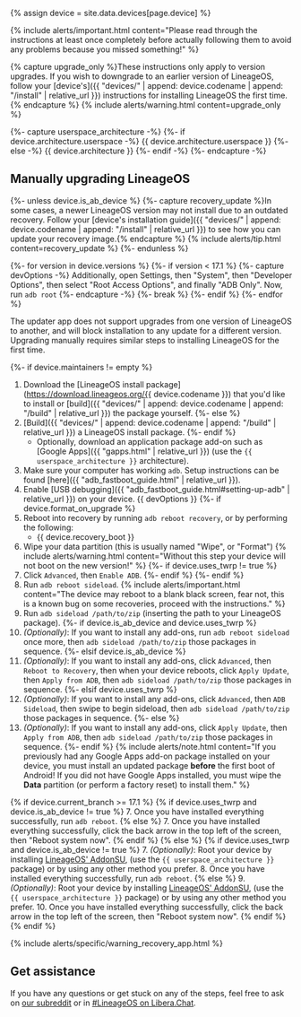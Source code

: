 {% assign device = site.data.devices[page.device] %}

{% include alerts/important.html content="Please read through the instructions at least once completely before actually following them to avoid any problems because you missed something!" %}

{% capture upgrade_only %}These instructions only apply to version upgrades. If you wish to downgrade to an earlier version of LineageOS, follow your [device's]({{ "devices/" | append: device.codename | append: "/install" | relative_url }}) instructions for installing LineageOS the first time.{% endcapture %}
{% include alerts/warning.html content=upgrade_only %}

{%- capture userspace_architecture -%}
{%- if device.architecture.userspace -%}
{{ device.architecture.userspace }}
{%- else -%}
{{ device.architecture }}
{%- endif -%}
{%- endcapture -%}

## Manually upgrading LineageOS

{%- unless device.is_ab_device %}
{%- capture recovery_update %}In some cases, a newer LineageOS version may not install due to an outdated recovery.
Follow your [device's installation guide]({{ "devices/" | append: device.codename | append: "/install" | relative_url }}) to see how you can update your recovery image.{% endcapture %}
{% include alerts/tip.html content=recovery_update %}
{%- endunless %}

{%- for version in device.versions %}
{%- if version < 17.1 %}
{%- capture devOptions -%}
Additionally, open Settings, then "System", then "Developer Options", then select "Root Access Options", and finally "ADB Only". Now, run `adb root`
{%- endcapture -%}
{%- break %}
{%- endif %}
{%- endfor %}

The updater app does not support upgrades from one version of LineageOS to another, and will block installation to any update for a different version. Upgrading manually requires similar steps to installing LineageOS for the first time.

{%- if device.maintainers != empty %}
1. Download the [LineageOS install package](https://download.lineageos.org/{{ device.codename }}) that you'd like to install or [build]({{ "devices/" | append: device.codename | append: "/build" | relative_url }}) the package yourself.
{%- else %}
1. [Build]({{ "devices/" | append: device.codename | append: "/build" | relative_url }}) a LineageOS install package.
{%- endif %}
    * Optionally, download an application package add-on such as [Google Apps]({{ "gapps.html" | relative_url }}) (use the `{{ userspace_architecture }}` architecture).
2. Make sure your computer has working `adb`. Setup instructions can be found [here]({{ "adb_fastboot_guide.html" | relative_url }}).
3. Enable [USB debugging]({{ "adb_fastboot_guide.html#setting-up-adb" | relative_url }}) on your device. {{ devOptions }}
{%- if device.format_on_upgrade %}
4. Reboot into recovery by running `adb reboot recovery`, or by performing the following:
    * {{ device.recovery_boot }}
5. Wipe your data partition (this is usually named "Wipe", or "Format")
    {% include alerts/warning.html content="Without this step your device will not boot on the new version!" %}
{%- if device.uses_twrp != true %}
6. Click `Advanced`, then `Enable ADB`.
{%- endif %}
{%- endif %}
4. Run `adb reboot sideload`.
    {% include alerts/important.html content="The device may reboot to a blank black screen, fear not, this is a known bug on some recoveries, proceed with the instructions." %}
5. Run `adb sideload /path/to/zip` (inserting the path to your LineageOS package).
{%- if device.is_ab_device and device.uses_twrp %}
6. _(Optionally)_: If you want to install any add-ons, run `adb reboot sideload` once more, then `adb sideload /path/to/zip` those packages in sequence.
{%- elsif device.is_ab_device %}
6. _(Optionally)_: If you want to install any add-ons, click `Advanced`, then `Reboot to Recovery`, then when your device reboots, click `Apply Update`, then `Apply from ADB`, then `adb sideload /path/to/zip` those packages in sequence.
{%- elsif device.uses_twrp %}
6. _(Optionally)_: If you want to install any add-ons, click `Advanced`, then `ADB Sideload`, then swipe to begin sideload, then `adb sideload /path/to/zip` those packages in sequence.
{%- else %}
6. _(Optionally)_: If you want to install any add-ons, click `Apply Update`, then `Apply from ADB`, then `adb sideload /path/to/zip` those packages in sequence.
{%- endif %}
    {% include alerts/note.html content="If you previously had any Google Apps add-on package installed on your device, you must install an updated package **before** the first boot of Android! If you did not have Google Apps installed, you must wipe the **Data** partition (or perform a factory reset) to install them." %}

{% if device.current_branch >= 17.1 %}
{% if device.uses_twrp and device.is_ab_device != true %}
7. Once you have installed everything successfully, run `adb reboot`.
{% else %}
7. Once you have installed everything successfully, click the back arrow in the top left of the screen, then "Reboot system now".
{% endif %}
{% else %}
{% if device.uses_twrp and device.is_ab_device != true %}
7. _(Optionally)_: Root your device by installing [LineageOS' AddonSU](https://download.lineageos.org/extras), (use the `{{ userspace_architecture }}` package) or by using any other method you prefer.
8. Once you have installed everything successfully, run `adb reboot`.
{% else %}
9. _(Optionally)_: Root your device by installing [LineageOS' AddonSU](https://download.lineageos.org/extras), (use the `{{ userspace_architecture }}` package) or by using any other method you prefer.
10. Once you have installed everything successfully, click the back arrow in the top left of the screen, then "Reboot system now".
{% endif %}
{% endif %}

{% include alerts/specific/warning_recovery_app.html %}

## Get assistance

If you have any questions or get stuck on any of the steps, feel free to ask on [our subreddit](https://reddit.com/r/LineageOS) or in
[#LineageOS on Libera.Chat](https://kiwiirc.com/nextclient/irc.libera.chat#lineageos).
